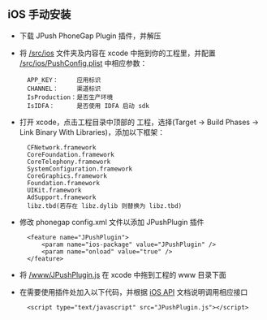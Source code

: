 ## iOS 手动安装

- 下载 JPush PhoneGap Plugin 插件，并解压

- 将 [/src/ios](/src/ios) 文件夹及内容在 xcode 中拖到你的工程里，并配置 [/src/ios/PushConfig.plist](/src/ios/PushConfig.plist) 中相应参数：

		APP_KEY：     应用标识 
		CHANNEL：     渠道标识
		IsProduction：是否生产环境
		IsIDFA：      是否使用 IDFA 启动 sdk

- 打开 xcode，点击工程目录中顶部的 工程，选择(Target -> Build Phases -> Link Binary With Libraries)，添加以下框架：

		CFNetwork.framework
		CoreFoundation.framework
		CoreTelephony.framework
		SystemConfiguration.framework
		CoreGraphics.framework
		Foundation.framework
		UIKit.framework
		AdSupport.framework
		libz.tbd(若存在 libz.dylib 则替换为 libz.tbd)

- 修改 phonegap config.xml 文件以添加 JPushPlugin 插件

		<feature name="JPushPlugin">
		    <param name="ios-package" value="JPushPlugin" />
		    <param name="onload" value="true" />
		</feature>

- 将 [/www/JPushPlugin.js](/www/JPushPlugin.js) 在 xcode 中拖到工程的 www 目录下面  

- 在需要使用插件处加入以下代码，并根据 [iOS API](/doc/iOS_API.md) 文档说明调用相应接口

		<script type="text/javascript" src="JPushPlugin.js"></script>
